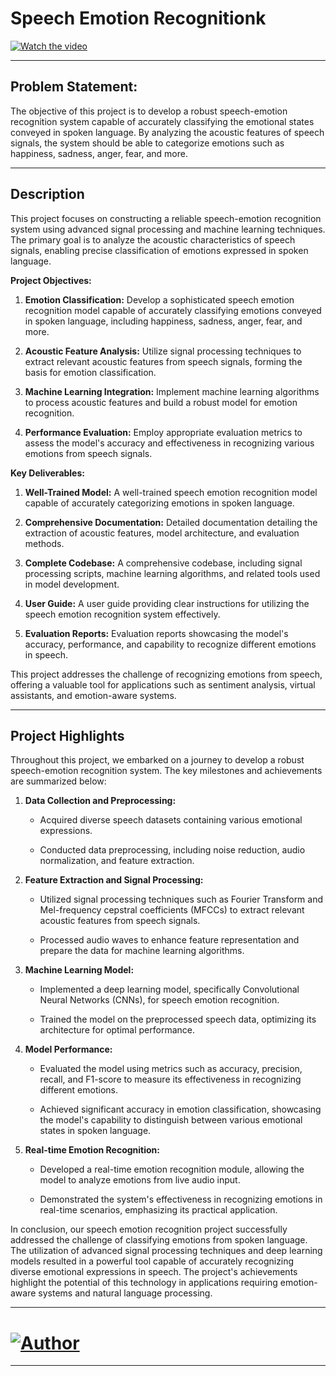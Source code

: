 # Speech Emotion Recognitionk
[![Watch the video](https://img.youtube.com/vi/QkSe113tZsA/maxresdefault.jpg)](https://youtu.be/QkSe113tZsA)

---

## Problem Statement:

The objective of this project is to develop a robust speech-emotion recognition system capable of accurately classifying the emotional states conveyed in spoken language. By analyzing the acoustic features of speech signals, the system should be able to categorize emotions such as happiness, sadness, anger, fear, and more.

---

## Description

This project focuses on constructing a reliable speech-emotion recognition system using advanced signal processing and machine learning techniques. The primary goal is to analyze the acoustic characteristics of speech signals, enabling precise classification of emotions expressed in spoken language.

**Project Objectives:**

1. **Emotion Classification:** Develop a sophisticated speech emotion recognition model capable of accurately classifying emotions conveyed in spoken language, including happiness, sadness, anger, fear, and more.
   
2. **Acoustic Feature Analysis:** Utilize signal processing techniques to extract relevant acoustic features from speech signals, forming the basis for emotion classification.
   
3. **Machine Learning Integration:** Implement machine learning algorithms to process acoustic features and build a robust model for emotion recognition.
   
4. **Performance Evaluation:** Employ appropriate evaluation metrics to assess the model's accuracy and effectiveness in recognizing various emotions from speech signals.

**Key Deliverables:**

1. **Well-Trained Model:** A well-trained speech emotion recognition model capable of accurately categorizing emotions in spoken language.
   
2. **Comprehensive Documentation:** Detailed documentation detailing the extraction of acoustic features, model architecture, and evaluation methods.
   
3. **Complete Codebase:** A comprehensive codebase, including signal processing scripts, machine learning algorithms, and related tools used in model development.
   
4. **User Guide:** A user guide providing clear instructions for utilizing the speech emotion recognition system effectively.
   
5. **Evaluation Reports:** Evaluation reports showcasing the model's accuracy, performance, and capability to recognize different emotions in speech.

This project addresses the challenge of recognizing emotions from speech, offering a valuable tool for applications such as sentiment analysis, virtual assistants, and emotion-aware systems.

---

## Project Highlights

Throughout this project, we embarked on a journey to develop a robust speech-emotion recognition system. The key milestones and achievements are summarized below:

1. **Data Collection and Preprocessing:**
   
   - Acquired diverse speech datasets containing various emotional expressions.
   
   - Conducted data preprocessing, including noise reduction, audio normalization, and feature extraction.

2. **Feature Extraction and Signal Processing:**
   
   - Utilized signal processing techniques such as Fourier Transform and Mel-frequency cepstral coefficients (MFCCs) to extract relevant acoustic features from speech signals.
   
   - Processed audio waves to enhance feature representation and prepare the data for machine learning algorithms.

3. **Machine Learning Model:**
   
   - Implemented a deep learning model, specifically Convolutional Neural Networks (CNNs), for speech emotion recognition.
   
   - Trained the model on the preprocessed speech data, optimizing its architecture for optimal performance.

4. **Model Performance:**
   
   - Evaluated the model using metrics such as accuracy, precision, recall, and F1-score to measure its effectiveness in recognizing different emotions.
   
   - Achieved significant accuracy in emotion classification, showcasing the model's capability to distinguish between various emotional states in spoken language.

5. **Real-time Emotion Recognition:**
   
   - Developed a real-time emotion recognition module, allowing the model to analyze emotions from live audio input.
   
   - Demonstrated the system's effectiveness in recognizing emotions in real-time scenarios, emphasizing its practical application.

In conclusion, our speech emotion recognition project successfully addressed the challenge of classifying emotions from spoken language. The utilization of advanced signal processing techniques and deep learning models resulted in a powerful tool capable of accurately recognizing diverse emotional expressions in speech. The project's achievements highlight the potential of this technology in applications requiring emotion-aware systems and natural language processing.

---

# [![Author](https://img.shields.io/badge/Author-Viraj%20Bhutada-blue.svg?style=flat&logo=linkedin&logoColor=white)](https://www.linkedin.com/in/virajnbhutada24/)

---

